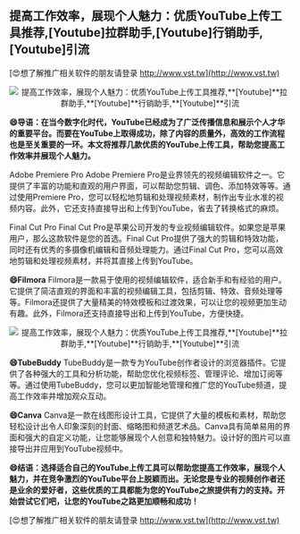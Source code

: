 ## **提高工作效率，展现个人魅力：优质YouTube上传工具推荐,**[Youtube]**拉群助手,**[Youtube]**行销助手,**[Youtube]**引流**

[😍想了解推广相关软件的朋友请登录 http://www.vst.tw](http://www.vst.tw)

 <center><img src="https://vst.tw/MP4/tuiguang/png/3.png" alt="提高工作效率，展现个人魅力：优质YouTube上传工具推荐,**[Youtube]**拉群助手,**[Youtube]**行销助手,**[Youtube]**引流"></center>

**😄导语：在当今数字化时代，YouTube已经成为了广泛传播信息和展示个人才华的重要平台。而要在YouTube上取得成功，除了内容的质量外，高效的工作流程也是至关重要的一环。本文将推荐几款优质的YouTube上传工具，帮助您提高工作效率并展现个人魅力。**

Adobe Premiere Pro
Adobe Premiere Pro是业界领先的视频编辑软件之一。它提供了丰富的功能和直观的用户界面，可以帮助您剪辑、调色、添加特效等等。通过使用Premiere Pro，您可以轻松地剪辑和处理视频素材，制作出专业水准的视频内容。此外，它还支持直接导出和上传到YouTube，省去了转换格式的麻烦。

Final Cut Pro
Final Cut Pro是苹果公司开发的专业视频编辑软件。如果您是苹果用户，那么这款软件是您的首选。Final Cut Pro提供了强大的剪辑和特效功能，同时还有优秀的多摄像机编辑和音频处理能力。通过Final Cut Pro，您可以高效地剪辑和处理视频素材，并将其直接上传到YouTube。

**😄Filmora**
Filmora是一款易于使用的视频编辑软件，适合新手和有经验的用户。它提供了简洁直观的界面和丰富的视频编辑工具，包括剪辑、特效、音频处理等等。Filmora还提供了大量精美的特效模板和过渡效果，可以让您的视频更加生动有趣。此外，Filmora还支持直接导出和上传到YouTube，方便快捷。

 <center><img src="https://vst.tw/MP4/tuiguang/png/0.png" alt="提高工作效率，展现个人魅力：优质YouTube上传工具推荐,**[Youtube]**拉群助手,**[Youtube]**行销助手,**[Youtube]**引流"></center>

**😄TubeBuddy**
TubeBuddy是一款专为YouTube创作者设计的浏览器插件。它提供了各种强大的工具和分析功能，帮助您优化视频标签、管理评论、增加订阅等等。通过使用TubeBuddy，您可以更加智能地管理和推广您的YouTube频道，提高工作效率并增加观众互动。

**😄Canva**
Canva是一款在线图形设计工具，它提供了大量的模板和素材，帮助您轻松设计出令人印象深刻的封面、缩略图和频道艺术品。Canva具有简单易用的界面和强大的自定义功能，让您能够展现个人创意和独特魅力。设计好的图片可以直接导出并应用到YouTube视频中。

**😄结语：选择适合自己的YouTube上传工具可以帮助您提高工作效率，展现个人魅力，并在竞争激烈的YouTube平台上脱颖而出。无论您是专业的视频创作者还是业余的爱好者，这些优质的工具都能为您的YouTube之旅提供有力的支持。开始尝试它们吧，让您的YouTube之路更加顺畅和成功！**

[😍想了解推广相关软件的朋友请登录 http://www.vst.tw](http://www.vst.tw)



